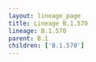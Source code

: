 ```yaml
---
layout: lineage_page
title: Lineage B.1.570
lineage: B.1.570
parent: B.1
children: ['B.1.570']
---
```

